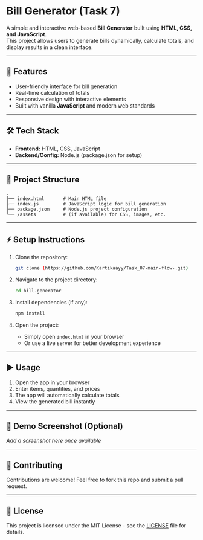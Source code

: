 # Bill Generator (Task 7)

A simple and interactive web-based **Bill Generator** built using **HTML, CSS, and JavaScript**.  
This project allows users to generate bills dynamically, calculate totals, and display results in a clean interface.

---

## 🚀 Features
- User-friendly interface for bill generation  
- Real-time calculation of totals  
- Responsive design with interactive elements  
- Built with vanilla **JavaScript** and modern web standards  

---

## 🛠️ Tech Stack
- **Frontend:** HTML, CSS, JavaScript  
- **Backend/Config:** Node.js (package.json for setup)  

---

## 📂 Project Structure
```
.
├── index.html       # Main HTML file
├── index.js         # JavaScript logic for bill generation
├── package.json     # Node.js project configuration
└── /assets          # (if available) for CSS, images, etc.
```

---

## ⚡ Setup Instructions

1. Clone the repository:
   ```bash
   git clone (https://github.com/Kartikaayy/Task_07-main-flow-.git)
   ```

2. Navigate to the project directory:
   ```bash
   cd bill-generator
   ```

3. Install dependencies (if any):
   ```bash
   npm install
   ```

4. Open the project:
   - Simply open `index.html` in your browser  
   - Or use a live server for better development experience  

---

## ▶️ Usage

1. Open the app in your browser  
2. Enter items, quantities, and prices  
3. The app will automatically calculate totals  
4. View the generated bill instantly  

---

## 📸 Demo Screenshot (Optional)
_Add a screenshot here once available_

---

## 🤝 Contributing
Contributions are welcome! Feel free to fork this repo and submit a pull request.

---

## 📜 License
This project is licensed under the MIT License - see the [LICENSE](LICENSE) file for details.

